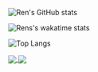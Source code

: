 ![Ren's GitHub stats](https://github-readme-stats.vercel.app/api?username=RenatoMartins21&show_icons=true&theme=radical)

![Rens's wakatime stats](https://github-readme-stats.vercel.app/api/wakatime?username=RenatoMartins21&theme=radical)

![Top Langs](https://github-readme-stats.vercel.app/api/top-langs/?username=RenatoMartins21&langs_count=4&theme=radical&layout=compact)



<a href="https://github.com/BNU-CO452/github-fundamentals-CyberSoldierUK">
  <img align="center" src="https://github-readme-stats.vercel.app/api/pin/?username=BNU-CO452&repo=github-fundamentals-CyberSoldierUK&theme=radical" />
</a>
<a href="https://github.com/BNU-CO452/bluej-apps21-Renato-Martins">
  <img align="center" src="https://github-readme-stats.vercel.app/api/pin/?username=BNU-CO452&repo=bluej-apps21-Renato-Martins&theme=radical" />
</a>


<!--
**RenatoMartins21/RenatoMartins21** is a ✨ _special_ ✨ repository because its `README.md` (this file) appears on your GitHub profile.

Here are some ideas to get you started:

- 🔭 I’m currently working on ...
- 🌱 I’m currently learning ...
- 👯 I’m looking to collaborate on ...
- 🤔 I’m looking for help with ...
- 💬 Ask me about ...
- 📫 How to reach me: ...
- 😄 Pronouns: ...
- ⚡ Fun fact: ...
-->
